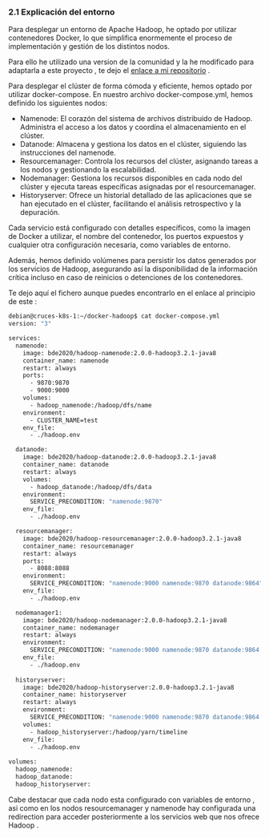 ### 2.1 Explicación del entorno

Para desplegar un entorno de Apache Hadoop, he optado por utilizar contenedores Docker, lo que simplifica enormemente el proceso de implementación y gestión de los distintos nodos.

Para ello he utilizado una version de la comunidad y la he modificado para adaptarla a este proyecto , te dejo el [enlace a mi repositorio](https://github.com/javierasping/docker-hadoop.git) .

Para desplegar el clúster de forma cómoda y eficiente, hemos optado por utilizar docker-compose. En nuestro archivo docker-compose.yml, hemos definido los siguientes nodos:

- Namenode: El corazón del sistema de archivos distribuido de Hadoop. Administra el acceso a los datos y coordina el almacenamiento en el clúster.
- Datanode: Almacena y gestiona los datos en el clúster, siguiendo las instrucciones del namenode.
- Resourcemanager: Controla los recursos del clúster, asignando tareas a los nodos y gestionando la escalabilidad.
- Nodemanager: Gestiona los recursos disponibles en cada nodo del clúster y ejecuta tareas específicas asignadas por el resourcemanager.
- Historyserver: Ofrece un historial detallado de las aplicaciones que se han ejecutado en el clúster, facilitando el análisis retrospectivo y la depuración.

Cada servicio está configurado con detalles específicos, como la imagen de Docker a utilizar, el nombre del contenedor, los puertos expuestos y cualquier otra configuración necesaria, como variables de entorno.

Además, hemos definido volúmenes para persistir los datos generados por los servicios de Hadoop, asegurando así la disponibilidad de la información crítica incluso en caso de reinicios o detenciones de los contenedores.

Te dejo aquí el fichero aunque puedes encontrarlo en el enlace al principio de este :

```bash
debian@cruces-k8s-1:~/docker-hadoop$ cat docker-compose.yml 
version: "3"

services:
  namenode:
    image: bde2020/hadoop-namenode:2.0.0-hadoop3.2.1-java8
    container_name: namenode
    restart: always
    ports:
      - 9870:9870
      - 9000:9000
    volumes:
      - hadoop_namenode:/hadoop/dfs/name
    environment:
      - CLUSTER_NAME=test
    env_file:
      - ./hadoop.env

  datanode:
    image: bde2020/hadoop-datanode:2.0.0-hadoop3.2.1-java8
    container_name: datanode
    restart: always
    volumes:
      - hadoop_datanode:/hadoop/dfs/data
    environment:
      SERVICE_PRECONDITION: "namenode:9870"
    env_file:
      - ./hadoop.env

  resourcemanager:
    image: bde2020/hadoop-resourcemanager:2.0.0-hadoop3.2.1-java8
    container_name: resourcemanager
    restart: always
    ports:
      - 8088:8088
    environment:
      SERVICE_PRECONDITION: "namenode:9000 namenode:9870 datanode:9864"
    env_file:
      - ./hadoop.env

  nodemanager1:
    image: bde2020/hadoop-nodemanager:2.0.0-hadoop3.2.1-java8
    container_name: nodemanager
    restart: always
    environment:
      SERVICE_PRECONDITION: "namenode:9000 namenode:9870 datanode:9864 resourcemanager:8088"
    env_file:
      - ./hadoop.env
  
  historyserver:
    image: bde2020/hadoop-historyserver:2.0.0-hadoop3.2.1-java8
    container_name: historyserver
    restart: always
    environment:
      SERVICE_PRECONDITION: "namenode:9000 namenode:9870 datanode:9864 resourcemanager:8088"
    volumes:
      - hadoop_historyserver:/hadoop/yarn/timeline
    env_file:
      - ./hadoop.env
  
volumes:
  hadoop_namenode:
  hadoop_datanode:
  hadoop_historyserver:
```

Cabe destacar que cada nodo esta configurado con variables de entorno , asi como en los nodos resourcemanager y namenode hay configurada una redirection para acceder posteriormente a los servicios web que nos ofrece Hadoop .